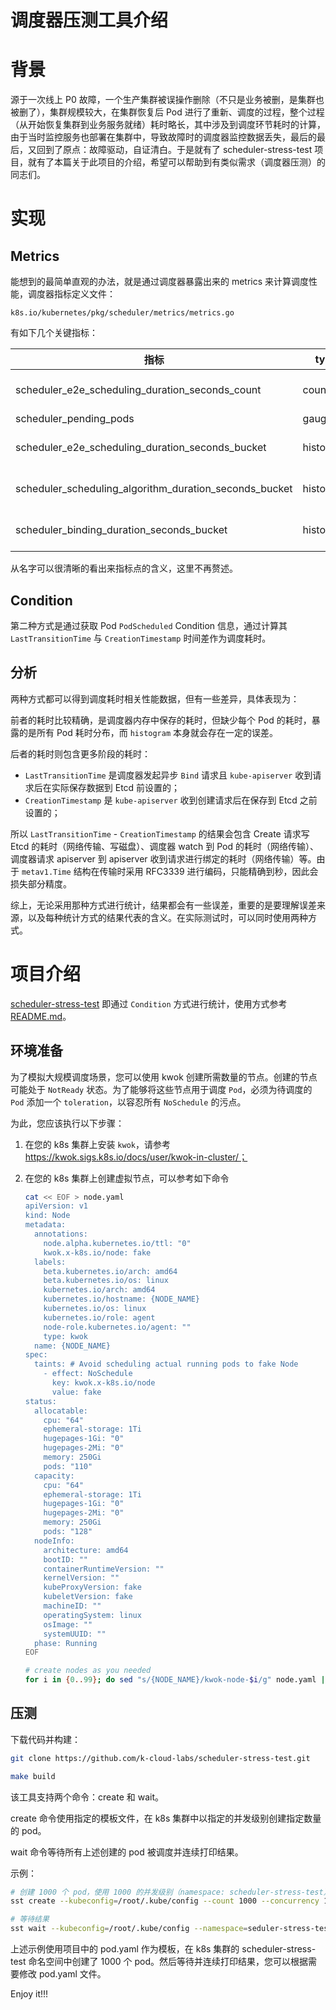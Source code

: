 # 调度器压测工具介绍


# 背景

源于一次线上 P0 故障，一个生产集群被误操作删除（不只是业务被删，是集群也被删了），集群规模较大，在集群恢复后 Pod 进行了重新、调度的过程，整个过程（从开始恢复集群到业务服务就绪）耗时略长，其中涉及到调度环节耗时的计算，由于当时监控服务也部署在集群中，导致故障时的调度器监控数据丢失，最后的最后，又回到了原点：故障驱动，自证清白。于是就有了 scheduler-stress-test 项目，就有了本篇关于此项目的介绍，希望可以帮助到有类似需求（调度器压测）的同志们。

# 实现

## Metrics

能想到的最简单直观的办法，就是通过调度器暴露出来的 metrics 来计算调度性能，调度器指标定义文件：

`k8s.io/kubernetes/pkg/scheduler/metrics/metrics.go`

有如下几个关键指标：

| 指标                                                   | type      | query example                                                |
| ------------------------------------------------------ | --------- | ------------------------------------------------------------ |
| scheduler_e2e_scheduling_duration_seconds_count        | count     | sum(rate(scheduler_e2e_scheduling_duration_seconds_count{job="advanced-scheduler",profile="default-scheduler",result="scheduled"}[5m])) by (instance) |
| scheduler_pending_pods                                 | gauge     | scheduler_pending_pods{queue='active', job="default-scheduler"} |
| scheduler_e2e_scheduling_duration_seconds_bucket       | histogram | histogram_quantile(0.99, sum(rate(scheduler_e2e_scheduling_duration_seconds_bucket{job="default-scheduler"}[5m])) by (le)) |
| scheduler_scheduling_algorithm_duration_seconds_bucket | histogram | histogram_quantile(0.99, sum by(le) (rate(scheduler_scheduling_algorithm_duration_seconds_bucket{job="default-scheduler"}[5m]))) |
| scheduler_binding_duration_seconds_bucket              | histogram | histogram_quantile(0.99, sum by(le) (rate(scheduler_binding_duration_seconds_bucket{job="default-scheduler"}[5m]))) |

从名字可以很清晰的看出来指标点的含义，这里不再赘述。

## Condition

第二种方式是通过获取 Pod `PodScheduled` Condition 信息，通过计算其 `LastTransitionTime` 与 `CreationTimestamp` 时间差作为调度耗时。

## 分析

两种方式都可以得到调度耗时相关性能数据，但有一些差异，具体表现为：

前者的耗时比较精确，是调度器内存中保存的耗时，但缺少每个 Pod 的耗时，暴露的是所有 Pod 耗时分布，而 `histogram` 本身就会存在一定的误差。

后者的耗时则包含更多阶段的耗时：

- `LastTransitionTime` 是调度器发起异步 `Bind` 请求且 `kube-apiserver` 收到请求后在实际保存数据到 Etcd 前设置的；
- `CreationTimestamp` 是 `kube-apiserver` 收到创建请求后在保存到 Etcd 之前设置的；

所以 `LastTransitionTime` - `CreationTimestamp` 的结果会包含 Create 请求写 Etcd 的耗时（网络传输、写磁盘）、调度器 watch 到 Pod 的耗时（网络传输）、调度器请求 apiserver 到 apiserver 收到请求进行绑定的耗时（网络传输）等。由于 `metav1.Time` 结构在传输时采用 RFC3339 进行编码，只能精确到秒，因此会损失部分精度。

综上，无论采用那种方式进行统计，结果都会有一些误差，重要的是要理解误差来源，以及每种统计方式的结果代表的含义。在实际测试时，可以同时使用两种方式。

# 项目介绍

[scheduler-stress-test](https://github.com/k-cloud-labs/scheduler-stress-test) 即通过 `Condition` 方式进行统计，使用方式参考 [README.md](https://github.com/k-cloud-labs/scheduler-stress-test/blob/main/README.md)。

## 环境准备

为了模拟大规模调度场景，您可以使用 kwok 创建所需数量的节点。创建的节点可能处于 `NotReady` 状态。为了能够将这些节点用于调度 `Pod`，必须为待调度的 `Pod` 添加一个 `toleration`，以容忍所有 `NoSchedule` 的污点。

为此，您应该执行以下步骤：

1. 在您的 k8s 集群上安装 `kwok`，请参考 https://kwok.sigs.k8s.io/docs/user/kwok-in-cluster/；

2. 在您的 k8s 集群上创建虚拟节点，可以参考如下命令

   ```bash
   cat << EOF > node.yaml 
   apiVersion: v1
   kind: Node
   metadata:
     annotations:
       node.alpha.kubernetes.io/ttl: "0"
       kwok.x-k8s.io/node: fake
     labels:
       beta.kubernetes.io/arch: amd64
       beta.kubernetes.io/os: linux
       kubernetes.io/arch: amd64
       kubernetes.io/hostname: {NODE_NAME}
       kubernetes.io/os: linux
       kubernetes.io/role: agent
       node-role.kubernetes.io/agent: ""
       type: kwok
     name: {NODE_NAME}
   spec:
     taints: # Avoid scheduling actual running pods to fake Node
       - effect: NoSchedule
         key: kwok.x-k8s.io/node
         value: fake
   status:
     allocatable:
       cpu: "64"
       ephemeral-storage: 1Ti
       hugepages-1Gi: "0"
       hugepages-2Mi: "0"
       memory: 250Gi
       pods: "110"
     capacity:
       cpu: "64"
       ephemeral-storage: 1Ti
       hugepages-1Gi: "0"
       hugepages-2Mi: "0"
       memory: 250Gi
       pods: "128"
     nodeInfo:
       architecture: amd64
       bootID: ""
       containerRuntimeVersion: ""
       kernelVersion: ""
       kubeProxyVersion: fake
       kubeletVersion: fake
       machineID: ""
       operatingSystem: linux
       osImage: ""
       systemUUID: ""
     phase: Running
   EOF
   
   # create nodes as you needed
   for i in {0..99}; do sed "s/{NODE_NAME}/kwok-node-$i/g" node.yaml | kubectl apply -f -; done
   ```

## 压测

下载代码并构建：

```bash
git clone https://github.com/k-cloud-labs/scheduler-stress-test.git 

make build
```

该工具支持两个命令：create 和 wait。

create 命令使用指定的模板文件，在 k8s 集群中以指定的并发级别创建指定数量的 pod。

wait 命令等待所有上述创建的 pod 被调度并连续打印结果。

示例：

```bash
# 创建 1000 个 pod，使用 1000 的并发级别（namespace: scheduler-stress-test）
sst create --kubeconfig=/root/.kube/config --count 1000 --concurrency 1000 --pod-template=pod.yaml

# 等待结果
sst wait --kubeconfig=/root/.kube/config --namespace=seduler-stress-test
```

上述示例使用项目中的 pod.yaml 作为模板，在 k8s 集群的 scheduler-stress-test 命名空间中创建了 1000 个 pod。然后等待并连续打印结果，您可以根据需要修改 pod.yaml 文件。



Enjoy it!!!

